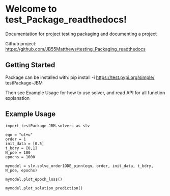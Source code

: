 # Welcome to test_Package_readthedocs!

Documentation for project testing packaging and documenting a project

Github project: https://github.com/JB55Matthews/testing_Packaging_readthedocs 

## Getting Started

Package can be installed with: pip install -i https://test.pypi.org/simple/ testPackage-JBM

Then see Example Usage for how to use solver, and read API for all function explanation

## Example Usage

    import testPackage-JBM.solvers as slv

    eqn = "ut+u"
    order = 1
    init_data = [0.5]
    t_bdry = [0,1]
    N_pde = 100
    epochs = 1000

    mymodel = slv.solve_order1ODE_pinn(eqn, order, init_data, t_bdry, N_pde, epochs)

    mymodel.plot_epoch_loss()

    mymodel.plot_solution_prediction()
